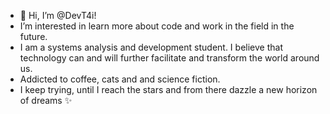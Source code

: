 - 👋 Hi, I’m @DevT4i!
- I’m interested in learn more about code and work in the field in the future. 
- I am a systems analysis and development student. I believe that technology can and will further facilitate and transform the world around us.
- Addicted to coffee, cats and and science fiction.
- I keep trying, until I reach the stars and from there dazzle a new horizon of dreams ✨
<!---
DevT4i/DevT4i is a ✨ special ✨ repository because its `README.md` (this file) appears on your GitHub profile.
You can click the Preview link to take a look at your changes.
--->
